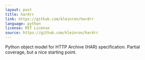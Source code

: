 ```yaml
---
layout: post
title: hardrr
link: https://github.com/kleinron/hardrr
language: python
license: MIT License
source: https://github.com/kleinron/hardrr
---
```


Python object model for HTTP Archive (HAR) specification. Partial coverage, but a nice starting point.
